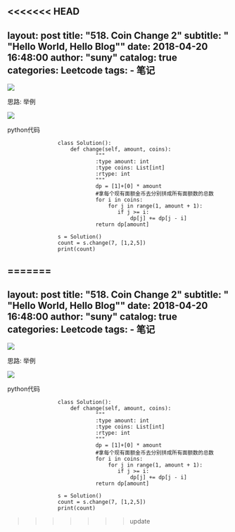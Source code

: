 <<<<<<< HEAD
---
layout:     post
title:      "518. Coin Change 2"
subtitle:   " \"Hello World, Hello Blog\""
date:       2018-04-20 16:48:00
author:     "suny"
catalog: true
categories: Leetcode
tags:
    - 笔记
---
<img src="/img/coins.jpg"/>


思路: 举例 

<img src="/img/coinxmind.jpg"/>  

python代码
			
					class Solution():
					    def change(self, amount, coins):
					            """
					            :type amount: int
					            :type coins: List[int]
					            :rtype: int
					            """
					            dp = [1]+[0] * amount
					            #拿每个现有面额金币去分别拼成所有面额数的总数
					            for i in coins:
					                for j in range(1, amount + 1):
					                   if j >= i:
					                       dp[j] += dp[j - i]
					            return dp[amount]
					
					s = Solution()
					count = s.change(7, [1,2,5])
					print(count)



	
	


=======
---
layout:     post
title:      "518. Coin Change 2"
subtitle:   " \"Hello World, Hello Blog\""
date:       2018-04-20 16:48:00
author:     "suny"
catalog: true
categories: Leetcode
tags:
    - 笔记
---
<img src="/img/coins.jpg"/>


思路: 举例 

<img src="/img/coinxmind.jpg"/>  

python代码
			
					class Solution():
					    def change(self, amount, coins):
					            """
					            :type amount: int
					            :type coins: List[int]
					            :rtype: int
					            """
					            dp = [1]+[0] * amount
					            #拿每个现有面额金币去分别拼成所有面额数的总数
					            for i in coins:
					                for j in range(1, amount + 1):
					                   if j >= i:
					                       dp[j] += dp[j - i]
					            return dp[amount]
					
					s = Solution()
					count = s.change(7, [1,2,5])
					print(count)



	
	


>>>>>>> update
